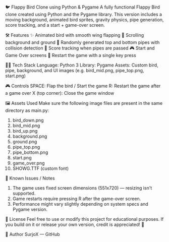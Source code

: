 🐦 Flappy Bird Clone using Python & Pygame
A fully functional Flappy Bird clone created using Python and the Pygame library. This version includes a moving background, animated bird sprites, gravity physics, pipe generation, score tracking, and a start + game-over screen.


🛠 Features
✨ Animated bird with smooth wing flapping
🌆 Scrolling background and ground
🚧 Randomly generated top and bottom pipes with collision detection
🧠 Score tracking when pipes are passed
🎮 Start and Game Over screens
🔁 Restart the game with a single key press


🧑‍💻 Tech Stack
Language: Python 3
Library: Pygame
Assets: Custom bird, pipe, background, and UI images (e.g. bird_mid.png, pipe_top.png, start.png)


🎮 Controls
SPACE: Flap the bird / Start the game
R: Restart the game after a game over
X (top corner): Close the game window


🖼️ Assets Used
Make sure the following image files are present in the same directory as main.py:

1. bird_down.png
2. bird_mid.png
3. bird_up.png
4. background.png
5. ground.png
6. pipe_top.png
7. pipe_bottom.png
8. start.png
9. game_over.png
10. SHOWG.TTF (custom font)

📌 Known Issues / Notes
1. The game uses fixed screen dimensions (551x720) — resizing isn't supported.
2. Game restarts require pressing R after the game-over screen.
3. Performance might vary slightly depending on system specs and Pygame version.

📜 License
Feel free to use or modify this project for educational purposes. If you build on it or release your own version, credit is appreciated! 💛

👤 Author
SurjoX — GitHub
